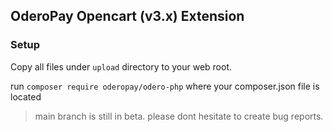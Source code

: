## OderoPay Opencart (v3.x) Extension

### Setup

Copy all files under `upload` directory to your web root.

run `composer require oderopay/odero-php` where your composer.json file is located


> main branch is still in beta. please dont hesitate to create bug reports.